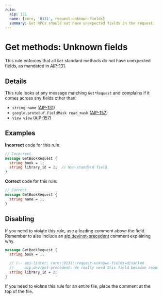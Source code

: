 ```yaml
---
rule:
  aip: 131
  name: [core, '0131', request-unknown-fields]
  summary: Get RPCs should not have unexpected fields in the request.
---
```


# Get methods: Unknown fields

This rule enforces that all `Get` standard methods do not have unexpected
fields, as mandated in [AIP-131][].

## Details

This rule looks at any message matching `Get*Request` and complains if it comes
across any fields other than:

- `string name` ([AIP-131][])
- `google.protobuf.FieldMask read_mask` ([AIP-157][])
- `View view` ([AIP-157][])

## Examples

**Incorrect** code for this rule:

```proto
// Incorrect.
message GetBookRequest {
  string book = 1;
  string library_id = 2;  // Non-standard field.
}
```

**Correct** code for this rule:

```proto
// Correct.
message GetBookRequest {
  string name = 1;
}
```

## Disabling

If you need to violate this rule, use a leading comment above the field.
Remember to also include an [aip.dev/not-precedent][] comment explaining why.

```proto
message GetBookRequest {
  string book = 1;

  // (-- api-linter: core::0131::request-unknown-fields=disabled
  //     aip.dev/not-precedent: We really need this field because reaosns. --)
  string library_id = 2;
}
```

If you need to violate this rule for an entire file, place the comment at the
top of the file.

[aip-131]: https://aip.dev/131
[aip-157]: https://aip.dev/157
[aip.dev/not-precedent]: https://aip.dev/not-precedent
